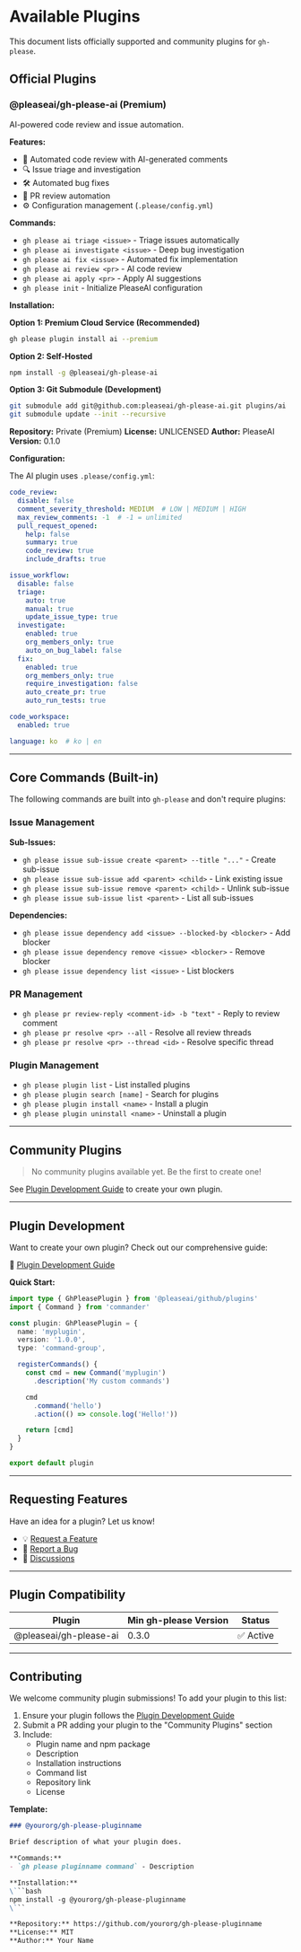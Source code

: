 # Available Plugins

This document lists officially supported and community plugins for `gh-please`.

## Official Plugins

### @pleaseai/gh-please-ai (Premium)

AI-powered code review and issue automation.

**Features:**
- 🤖 Automated code review with AI-generated comments
- 🔍 Issue triage and investigation
- 🛠️ Automated bug fixes
- 📝 PR review automation
- ⚙️ Configuration management (`.please/config.yml`)

**Commands:**
- `gh please ai triage <issue>` - Triage issues automatically
- `gh please ai investigate <issue>` - Deep bug investigation
- `gh please ai fix <issue>` - Automated fix implementation
- `gh please ai review <pr>` - AI code review
- `gh please ai apply <pr>` - Apply AI suggestions
- `gh please init` - Initialize PleaseAI configuration

**Installation:**

**Option 1: Premium Cloud Service (Recommended)**
```bash
gh please plugin install ai --premium
```

**Option 2: Self-Hosted**
```bash
npm install -g @pleaseai/gh-please-ai
```

**Option 3: Git Submodule (Development)**
```bash
git submodule add git@github.com:pleaseai/gh-please-ai.git plugins/ai
git submodule update --init --recursive
```

**Repository:** Private (Premium)
**License:** UNLICENSED
**Author:** PleaseAI
**Version:** 0.1.0

**Configuration:**

The AI plugin uses `.please/config.yml`:

```yaml
code_review:
  disable: false
  comment_severity_threshold: MEDIUM  # LOW | MEDIUM | HIGH
  max_review_comments: -1  # -1 = unlimited
  pull_request_opened:
    help: false
    summary: true
    code_review: true
    include_drafts: true

issue_workflow:
  disable: false
  triage:
    auto: true
    manual: true
    update_issue_type: true
  investigate:
    enabled: true
    org_members_only: true
    auto_on_bug_label: false
  fix:
    enabled: true
    org_members_only: true
    require_investigation: false
    auto_create_pr: true
    auto_run_tests: true

code_workspace:
  enabled: true

language: ko  # ko | en
```

---

## Core Commands (Built-in)

The following commands are built into `gh-please` and don't require plugins:

### Issue Management

**Sub-Issues:**
- `gh please issue sub-issue create <parent> --title "..."` - Create sub-issue
- `gh please issue sub-issue add <parent> <child>` - Link existing issue
- `gh please issue sub-issue remove <parent> <child>` - Unlink sub-issue
- `gh please issue sub-issue list <parent>` - List all sub-issues

**Dependencies:**
- `gh please issue dependency add <issue> --blocked-by <blocker>` - Add blocker
- `gh please issue dependency remove <issue> <blocker>` - Remove blocker
- `gh please issue dependency list <issue>` - List blockers

### PR Management

- `gh please pr review-reply <comment-id> -b "text"` - Reply to review comment
- `gh please pr resolve <pr> --all` - Resolve all review threads
- `gh please pr resolve <pr> --thread <id>` - Resolve specific thread

### Plugin Management

- `gh please plugin list` - List installed plugins
- `gh please plugin search [name]` - Search for plugins
- `gh please plugin install <name>` - Install a plugin
- `gh please plugin uninstall <name>` - Uninstall a plugin

---

## Community Plugins

> No community plugins available yet. Be the first to create one!

See [Plugin Development Guide](./PLUGIN_DEVELOPMENT.md) to create your own plugin.

---

## Plugin Development

Want to create your own plugin? Check out our comprehensive guide:

📖 [Plugin Development Guide](./PLUGIN_DEVELOPMENT.md)

**Quick Start:**

```typescript
import type { GhPleasePlugin } from '@pleaseai/github/plugins'
import { Command } from 'commander'

const plugin: GhPleasePlugin = {
  name: 'myplugin',
  version: '1.0.0',
  type: 'command-group',

  registerCommands() {
    const cmd = new Command('myplugin')
      .description('My custom commands')

    cmd
      .command('hello')
      .action(() => console.log('Hello!'))

    return [cmd]
  }
}

export default plugin
```

---

## Requesting Features

Have an idea for a plugin? Let us know!

- 💡 [Request a Feature](https://github.com/pleaseai/gh-please/issues/new?template=feature_request.md)
- 🐛 [Report a Bug](https://github.com/pleaseai/gh-please/issues/new?template=bug_report.md)
- 💬 [Discussions](https://github.com/pleaseai/gh-please/discussions)

---

## Plugin Compatibility

| Plugin | Min gh-please Version | Status |
|--------|----------------------|--------|
| @pleaseai/gh-please-ai | 0.3.0 | ✅ Active |

---

## Contributing

We welcome community plugin submissions! To add your plugin to this list:

1. Ensure your plugin follows the [Plugin Development Guide](./PLUGIN_DEVELOPMENT.md)
2. Submit a PR adding your plugin to the "Community Plugins" section
3. Include:
   - Plugin name and npm package
   - Description
   - Installation instructions
   - Command list
   - Repository link
   - License

**Template:**

```markdown
### @yourorg/gh-please-pluginname

Brief description of what your plugin does.

**Commands:**
- `gh please pluginname command` - Description

**Installation:**
\```bash
npm install -g @yourorg/gh-please-pluginname
\```

**Repository:** https://github.com/yourorg/gh-please-pluginname
**License:** MIT
**Author:** Your Name
```

